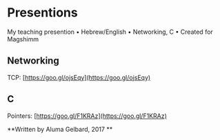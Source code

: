 # Presentions
My teaching presention • Hebrew/English • Networking, C • Created for Magshimm

## Networking
TCP: [https://goo.gl/ojsEqy](https://goo.gl/ojsEqy)

## C
Pointers: [https://goo.gl/F1KRAz](https://goo.gl/F1KRAz)

**Written by Aluma Gelbard, 2017 **
